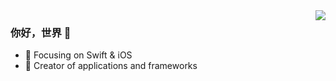 <img align="right" src="https://github-readme-stats.vercel.app/api?username=pikacode&show_icons=true&icon_color=CE1D2D&text_color=718096&bg_color=00000000&hide_title=true&hide_border=true" />

### 你好，世界 👋

- :orange_book: Focusing on Swift & iOS
- :hammer: Creator of applications and frameworks

